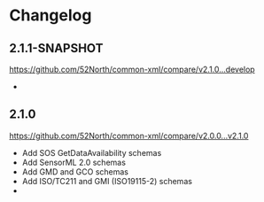 # Changelog

## 2.1.1-SNAPSHOT

https://github.com/52North/common-xml/compare/v2.1.0...develop

* 

## 2.1.0

https://github.com/52North/common-xml/compare/v2.0.0...v2.1.0

* Add SOS GetDataAvailability schemas
* Add SensorML 2.0 schemas
* Add GMD and GCO schemas
* Add ISO/TC211 and GMI (ISO19115-2) schemas
* 

